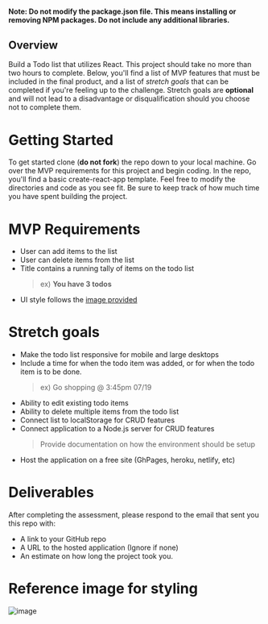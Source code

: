 #### Note: Do not modify the package.json file. This means installing or removing NPM packages. Do not include any additional libraries.
## Overview
Build a Todo list that utilizes React. This project should take no more than two hours to complete. Below, you'll find a list of MVP features that must be included in the final product, and a list of *stretch goals* that can be completed if you're feeling up to the challenge. Stretch goals are **optional** and will not lead to a disadvantage or disqualification should you choose not to complete them.

# Getting Started
To get started clone (**do not fork**) the repo down to your local machine. Go over the MVP requirements for this project and begin coding. In the repo, you'll find a basic create-react-app template. Feel free to modify the directories and code as you see fit.  Be sure to keep track of how much time you have spent building the project. 

# MVP Requirements
- User can add items to the list
- User can delete items from the list
- Title contains a running tally of items on the todo list
    > ex) **You have 3 todos**
- UI style follows the [image provided](https://user-images.githubusercontent.com/33849433/179803197-d1641319-f64e-4182-b585-2d33b5b4081d.png)

# Stretch goals
- Make the todo list responsive for mobile and large desktops
- Include a time for when the todo item was added, or for when the todo item is to be done.
    > ex) Go shopping @ 3:45pm 07/19
- Ability to edit existing todo items
- Ability to delete multiple items from the todo list
- Connect list to localStorage for CRUD features
- Connect application to a Node.js server for CRUD features
    > Provide documentation on how the environment should be setup
- Host the application on a free site (GhPages, heroku, netlify, etc)

# Deliverables
After completing the assessment, please respond to the email that sent you this repo with:
- A link to your GitHub repo
- A URL to the hosted application (Ignore if none)
- An estimate on how long the project took you.

# Reference image for styling
![image](https://user-images.githubusercontent.com/33849433/179803197-d1641319-f64e-4182-b585-2d33b5b4081d.png)
